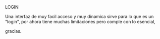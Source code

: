 LOGIN 

Una interfaz de muy facil acceso y muy dinamica
sirve para lo que es un "login", por ahora tiene muchas limitaciones pero comple con lo esencial,

gracias.
